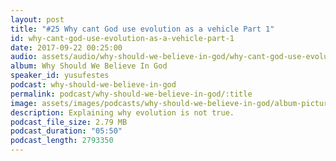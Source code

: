 ```yaml
---
layout: post
title: "#25 Why cant God use evolution as a vehicle Part 1"
id: why-cant-god-use-evolution-as-a-vehicle-part-1
date: 2017-09-22 00:25:00
audio: assets/audio/why-should-we-believe-in-god/why-cant-god-use-evolution-as-a-vehicle-part-1.mp3
album: Why Should We Believe In God
speaker_id: yusufestes
podcast: why-should-we-believe-in-god
permalink: podcast/why-should-we-believe-in-god/:title
image: assets/images/podcasts/why-should-we-believe-in-god/album-picture-small.jpg
description: Explaining why evolution is not true.
podcast_file_size: 2.79 MB
podcast_duration: "05:50"
podcast_length: 2793350
---
```

